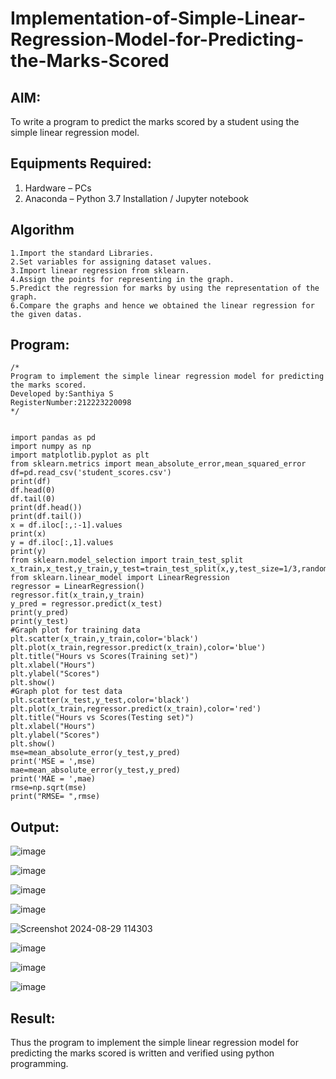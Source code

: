 # Implementation-of-Simple-Linear-Regression-Model-for-Predicting-the-Marks-Scored

## AIM:
To write a program to predict the marks scored by a student using the simple linear regression model.

## Equipments Required:
1. Hardware – PCs
2. Anaconda – Python 3.7 Installation / Jupyter notebook

## Algorithm
```
1.Import the standard Libraries.
2.Set variables for assigning dataset values.
3.Import linear regression from sklearn.
4.Assign the points for representing in the graph.
5.Predict the regression for marks by using the representation of the graph.
6.Compare the graphs and hence we obtained the linear regression for the given datas.
```

## Program:

```
/*
Program to implement the simple linear regression model for predicting the marks scored.
Developed by:Santhiya S
RegisterNumber:212223220098 
*/


import pandas as pd
import numpy as np
import matplotlib.pyplot as plt
from sklearn.metrics import mean_absolute_error,mean_squared_error
df=pd.read_csv('student_scores.csv')
print(df)
df.head(0)
df.tail(0)
print(df.head())
print(df.tail())
x = df.iloc[:,:-1].values
print(x)
y = df.iloc[:,1].values
print(y)
from sklearn.model_selection import train_test_split
x_train,x_test,y_train,y_test=train_test_split(x,y,test_size=1/3,random_state=0)
from sklearn.linear_model import LinearRegression
regressor = LinearRegression()
regressor.fit(x_train,y_train)
y_pred = regressor.predict(x_test)
print(y_pred)
print(y_test)
#Graph plot for training data
plt.scatter(x_train,y_train,color='black')
plt.plot(x_train,regressor.predict(x_train),color='blue')
plt.title("Hours vs Scores(Training set)")
plt.xlabel("Hours")
plt.ylabel("Scores")
plt.show()
#Graph plot for test data
plt.scatter(x_test,y_test,color='black')
plt.plot(x_train,regressor.predict(x_train),color='red')
plt.title("Hours vs Scores(Testing set)")
plt.xlabel("Hours")
plt.ylabel("Scores")
plt.show()
mse=mean_absolute_error(y_test,y_pred)
print('MSE = ',mse)
mae=mean_absolute_error(y_test,y_pred)
print('MAE = ',mae)
rmse=np.sqrt(mse)
print("RMSE= ",rmse)
```

## Output:


![image](https://github.com/user-attachments/assets/6182a7e7-af97-4035-b10a-c88d3dce3052)

![image](https://github.com/user-attachments/assets/96845ce2-a3d3-47c6-921c-27f191e8aad1)

![image](https://github.com/user-attachments/assets/d8cb806c-e9e3-4163-8141-2ad05571b7ba)

![image](https://github.com/user-attachments/assets/93dc9902-52a2-4604-90a6-2c195e4a65c5)


![Screenshot 2024-08-29 114303](https://github.com/user-attachments/assets/3fe4d593-4b2a-4cc7-80d9-696ce3da86b5)

![image](https://github.com/user-attachments/assets/de4f8774-a598-44aa-a75a-1bc66257eb40)


![image](https://github.com/user-attachments/assets/7f2934a4-718b-423d-8cc7-22942fcf6a94)

![image](https://github.com/user-attachments/assets/0cbbce4d-4e4b-4a16-aa2b-ce9e987748ec)



## Result:
Thus the program to implement the simple linear regression model for predicting the marks scored is written and verified using python programming.
